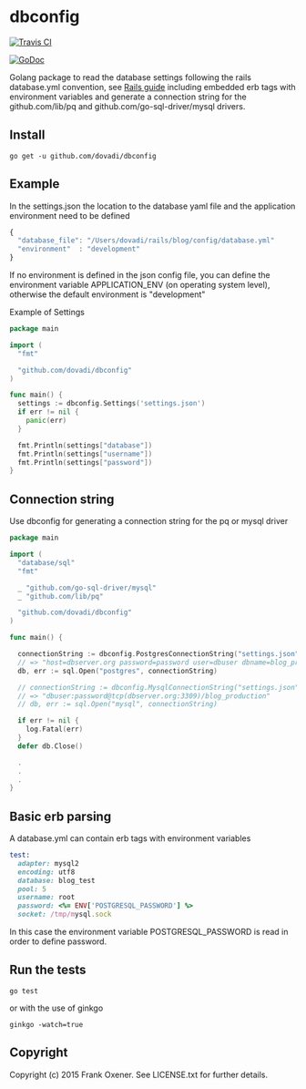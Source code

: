 # dbconfig

[![Travis CI](https://secure.travis-ci.org/dovadi/dbconfig.png)](http://travis-ci.org/dovadi/dbconfig)

[![GoDoc](https://godoc.org/github.com/dovadi/dbconfig?status.svg)](https://godoc.org/github.com/dovadi/dbconfig)

Golang package to read the database settings following the rails database.yml convention, see [Rails guide](http://guides.rubyonrails.org/configuring.html#configuring-a-database) including embedded erb tags with environment variables and generate a connection string for the github.com/lib/pq and github.com/go-sql-driver/mysql drivers.


Install
-------

```
go get -u github.com/dovadi/dbconfig
```


Example
-------

In the settings.json the location to the database yaml file and the application environment need to be defined

```Javascript
{
  "database_file": "/Users/dovadi/rails/blog/config/database.yml"
  "environment"  : "development"
}
```

If no environment is defined in the json config file, you can define the environment variable APPLICATION_ENV (on operating system level), otherwise the default environment is "development"

Example of Settings

```Go
package main

import (
  "fmt"

  "github.com/dovadi/dbconfig"
)

func main() {
  settings := dbconfig.Settings('settings.json')
  if err != nil {
    panic(err)
  }

  fmt.Println(settings["database"])
  fmt.Println(settings["username"])
  fmt.Println(settings["password"])
}
```

Connection string
-----------------

Use dbconfig for generating a connection string for the pq or mysql driver

```Go
package main

import (
  "database/sql"
  "fmt"

  _ "github.com/go-sql-driver/mysql"
  _ "github.com/lib/pq"

  "github.com/dovadi/dbconfig"
)

func main() {

  connectionString := dbconfig.PostgresConnectionString("settings.json", "disable") // second parameter for sslmode
  // => "host=dbserver.org password=password user=dbuser dbname=blog_production sslmode=disable"
  db, err := sql.Open("postgres", connectionString)

  // connectionString := dbconfig.MysqlConnectionString("settings.json")
  // => "dbuser:password@tcp(dbserver.org:3309)/blog_production"
  // db, err := sql.Open("mysql", connectionString)

  if err != nil {
    log.Fatal(err)
  }
  defer db.Close()

  .
  .
  .
}
```


Basic erb parsing
-----------------

A database.yml can contain erb tags with environment variables

```ruby
test:
  adapter: mysql2
  encoding: utf8
  database: blog_test
  pool: 5
  username: root
  password: <%= ENV['POSTGRESQL_PASSWORD'] %>
  socket: /tmp/mysql.sock
```

In this case the environment variable POSTGRESQL_PASSWORD is read in order to define password.

Run the tests
-------------

```
go test
```
or with the use of ginkgo

```
ginkgo -watch=true
```



Copyright
---------

Copyright (c) 2015 Frank Oxener. See LICENSE.txt for further details.
